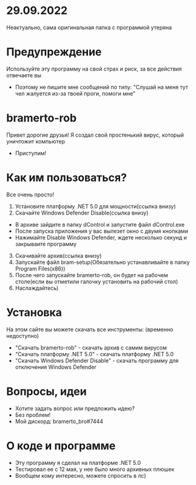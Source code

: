 # 29.09.2022
Неактуально, сама оригинальная папка с программой утеряна
# Предупреждение
Используйте эту программу на свой страх и риск, за все действия отвечаете вы
* Поэтому не пишите мне сообщений по типу: "Слушай на меня тут чел жалуется из-за твоей проги, помоги мне"
# bramerto-rob
Привет дорогие друзья! Я создал свой простенький вирус, который уничтожит компьютер
* Приступим!
# Как им пользоваться?
Все очень просто! 
1. Установите платформу .NET 5.0 для мощности(ссылка внизу)
2. Скачайте Windows Defender Disable(ссылка внизу)
* В архиве зайдите в папку dControl и запустите файл dControl.exe
* После запуска приложения у вас вылезет окно с двумя кнопками
* Нажимайте Disable Windows Defender, ждете несколько секунд и закрываите программу
3. Скачивайте архив(ссылка внизу)
4. Запускайте файл bram-setup(Обязательно устанавливайте в папку Program Files(x86))
5. После чего запускайте bramerto-rob, он будет на рабочем столе(если вы отметили галочку установить на рабочий стол)
6. Наслаждайтесь)
# Установка
На этом сайте вы можете скачать все инструменты: (временно недоступно)
* "Скачать bramerto-rob" - скачать архив с самим вирусом
* "Скачать платформу .NET 5.0" - скачать платформу .NET 5.0
* "Скачать Windows Defender Disable" - скачать программу для отключения Windows Defender
# Вопросы, идеи
* Хотите задать вопрос или предложить идею?
* Без проблем!
* Мой дискорд: bramerto_bro#7444
# О коде и программе
* Эту программу я сделал на платформе .NET 5.0
* Тестировал ее с 12 мая, у нее было много архивных плюшек
* Вообщем кому интересно, можете спросить в лс)
